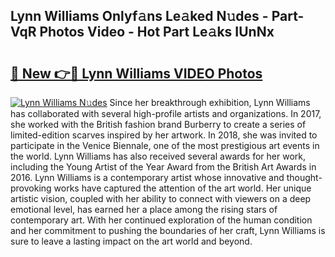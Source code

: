 ## Lynn Williams Onlyf𝚊ns Le𝚊ked N𝚞des - Part-VqR Photos Video - Hot Part Le𝚊ks IUnNx

# <h2><a href="http://ab99526.deff.icu/?id=Lynn+Williams">🔗 New 👉🔴 Lynn Williams VIDEO Photos</a></h2>

[![Lynn Williams N𝚞des](https://i.imgur.com/rIISA9y.gif)](http://ab99526.deff.icu/?id=Lynn+Williams)
Since her breakthrough exhibition, Lynn Williams has collaborated with several high-profile artists and organizations. In 2017, she worked with the British fashion brand Burberry to create a series of limited-edition scarves inspired by her artwork. In 2018, she was invited to participate in the Venice Biennale, one of the most prestigious art events in the world. Lynn Williams has also received several awards for her work, including the Young Artist of the Year Award from the British Art Awards in 2016. Lynn Williams is a contemporary artist whose innovative and thought-provoking works have captured the attention of the art world. Her unique artistic vision, coupled with her ability to connect with viewers on a deep emotional level, has earned her a place among the rising stars of contemporary art. With her continued exploration of the human condition and her commitment to pushing the boundaries of her craft, Lynn Williams is sure to leave a lasting impact on the art world and beyond.
